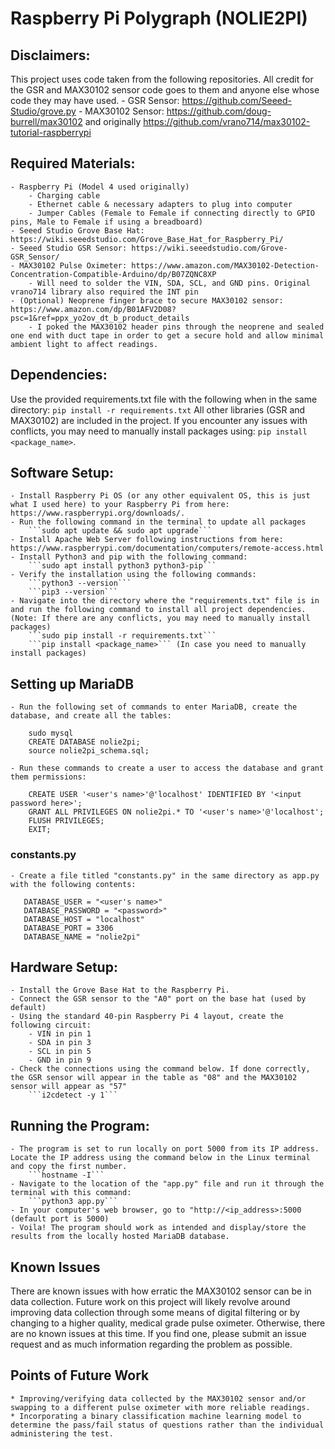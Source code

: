 # Raspberry Pi Polygraph (NOLIE2PI)

## Disclaimers: 
This project uses code taken from the following repositories. All credit for the GSR and MAX30102 sensor code goes to them and anyone else whose code they may have used.
    - GSR Sensor: https://github.com/Seeed-Studio/grove.py
    - MAX30102 Sensor: https://github.com/doug-burrell/max30102 and originally https://github.com/vrano714/max30102-tutorial-raspberrypi

## Required Materials:
    - Raspberry Pi (Model 4 used originally)
        - Charging cable
        - Ethernet cable & necessary adapters to plug into computer
        - Jumper Cables (Female to Female if connecting directly to GPIO pins, Male to Female if using a breadboard)
    - Seeed Studio Grove Base Hat: https://wiki.seeedstudio.com/Grove_Base_Hat_for_Raspberry_Pi/
    - Seeed Studio GSR Sensor: https://wiki.seeedstudio.com/Grove-GSR_Sensor/
    - MAX30102 Pulse Oximeter: https://www.amazon.com/MAX30102-Detection-Concentration-Compatible-Arduino/dp/B07ZQNC8XP
        - Will need to solder the VIN, SDA, SCL, and GND pins. Original vrano714 library also required the INT pin
    - (Optional) Neoprene finger brace to secure MAX30102 sensor: https://www.amazon.com/dp/B01AFV2D08?psc=1&ref=ppx_yo2ov_dt_b_product_details
        - I poked the MAX30102 header pins through the neoprene and sealed one end with duct tape in order to get a secure hold and allow minimal ambient light to affect readings.

## Dependencies: 
Use the provided requirements.txt file with the following when in the same directory:
```pip install -r requirements.txt```
All other libraries (GSR and MAX30102) are included in the project. If you encounter any issues with conflicts, you may need to manually install packages using: ```pip install <package_name>```.


## Software Setup:
    - Install Raspberry Pi OS (or any other equivalent OS, this is just what I used here) to your Raspberry Pi from here: https://www.raspberrypi.org/downloads/.
    - Run the following command in the terminal to update all packages
        ```sudo apt update && sudo apt upgrade```
    - Install Apache Web Server following instructions from here: https://www.raspberrypi.com/documentation/computers/remote-access.html
    - Install Python3 and pip with the following command: 
        ```sudo apt install python3 python3-pip```
    - Verify the installation using the following commands: 
        ```python3 --version```
        ```pip3 --version```
    - Navigate into the directory where the "requirements.txt" file is in and run the following command to install all project dependencies. (Note: If there are any conflicts, you may need to manually install packages) 
        ```sudo pip install -r requirements.txt```  
        ```pip install <package_name>``` (In case you need to manually install packages)

## Setting up MariaDB
    - Run the following set of commands to enter MariaDB, create the database, and create all the tables:
```
    sudo mysql
    CREATE DATABASE nolie2pi;
    source nolie2pi_schema.sql;
```

    - Run these commands to create a user to access the database and grant them permissions:
```
    CREATE USER '<user's name>'@'localhost' IDENTIFIED BY '<input password here>';
    GRANT ALL PRIVILEGES ON nolie2pi.* TO '<user's name>'@'localhost';
    FLUSH PRIVILEGES;
    EXIT;
```

### constants.py
    - Create a file titled "constants.py" in the same directory as app.py with the following contents:
```
   DATABASE_USER = "<user's name>"
   DATABASE_PASSWORD = "<password>"
   DATABASE_HOST = "localhost"
   DATABASE_PORT = 3306
   DATABASE_NAME = "nolie2pi"
```

## Hardware Setup:
    - Install the Grove Base Hat to the Raspberry Pi.
    - Connect the GSR sensor to the "A0" port on the base hat (used by default)
    - Using the standard 40-pin Raspberry Pi 4 layout, create the following circuit:
        - VIN in pin 1
        - SDA in pin 3
        - SCL in pin 5
        - GND in pin 9
    - Check the connections using the command below. If done correctly, the GSR sensor will appear in the table as "08" and the MAX30102 sensor will appear as "57"
        ```i2cdetect -y 1``` 

## Running the Program:
    - The program is set to run locally on port 5000 from its IP address. Locate the IP address using the command below in the Linux terminal and copy the first number.
        ```hostname -I```
    - Navigate to the location of the "app.py" file and run it through the terminal with this command:
        ```python3 app.py```
    - In your computer's web browser, go to "http://<ip_address>:5000 (default port is 5000)
    - Voila! The program should work as intended and display/store the results from the locally hosted MariaDB database.

## Known Issues
There are known issues with how erratic the MAX30102 sensor can be in data collection. Future work on this project will likely revolve around improving data collection through some means of digital filtering or by changing to a higher quality, medical grade pulse oximeter. Otherwise, there are no known issues at this time. If you find one, please submit an issue request and as much information regarding the problem as possible.

## Points of Future Work
    * Improving/verifying data collected by the MAX30102 sensor and/or swapping to a different pulse oximeter with more reliable readings.
    * Incorporating a binary classification machine learning model to determine the pass/fail status of questions rather than the individual administering the test.